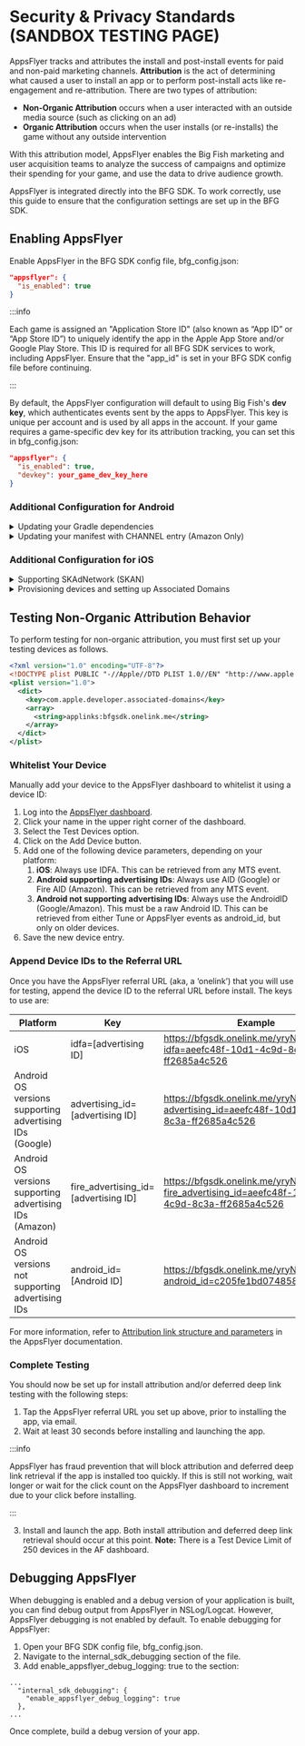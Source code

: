 # Security & Privacy Standards (SANDBOX TESTING PAGE)

AppsFlyer tracks and attributes the install and post-install events for paid and non-paid marketing channels. **Attribution** is the act of determining what caused a user to install an app or to perform post-install acts like re-engagement and re-attribution. There are two types of attribution: 

- **Non-Organic Attribution** occurs when a user interacted with an outside media source (such as clicking on an ad)
- **Organic Attribution** occurs when the user installs (or re-installs) the game without any outside intervention

With this attribution model, AppsFlyer enables the Big Fish marketing and user acquisition teams to analyze the success of campaigns and optimize their spending for your game, and use the data to drive audience growth. 

AppsFlyer is integrated directly into the BFG SDK. To work correctly, use this guide to ensure that the configuration settings are set up in the BFG SDK.

## Enabling AppsFlyer

Enable AppsFlyer in the BFG SDK config file, bfg_config.json:

```json
"appsflyer": {
  "is_enabled": true
}
```

:::info

Each game is assigned an "Application Store ID" (also known as “App ID” or “App Store ID”) to uniquely identify the app in the Apple App Store and/or Google Play Store. This ID is required for all BFG SDK services to work, including AppsFlyer. Ensure that the "app_id" is set in your BFG SDK config file before continuing.

:::

By default, the AppsFlyer configuration will default to using Big Fish's **dev key**, which authenticates events sent by the apps to AppsFlyer. This key is unique per account and is used by all apps in the account. If your game requires a game-specific dev key for its attribution tracking, you can set this in bfg_config.json:

```json
"appsflyer": {
  "is_enabled": true,
  "devkey": your_game_dev_key_here
}
```

### Additional Configuration for Android

<details>
  <summary>Updating your Gradle dependencies</summary>

In your app’s build.gradle file, add an entry for AppsFlyer:

1. Locate the dependencies section of your app’s build.gradle file.
2. Add the following new section to the dependencies. Note that the following example uses placeholders, and you need to replace the following ‘X.X.X’ with the appropriate version of AppsFlyer.

```
dependencies {
     ...
     implementation 'com.appsflyer:af-android-sdk:X.X.X'
     implementation 'com.android.installreferrer:installreferrer:2.2'
     ...
}
```

:::note

The 'com.android.installreferrer:installreferrer:2.2' dependency is required to support Google's Play Install Referrer API. Using this API improves attribution accuracy, protects from install fraud, and more.

Developers who are using ProGuard and want to use Google's [Play Install Referrer API](https://developer.android.com/google/play/installreferrer/overview) must also set the following ProGuard rule: ``-dontwarn com.android.installreferrer

:::

</details>

<details>
  <summary>Updating your manifest with CHANNEL entry (Amazon Only)</summary>

:::warning

The following section applies only to Amazon builds. **Do not include this entry for any Google builds.**

:::

AppsFlyer requires a "CHANNEL" entry in your manifest file for out-of-store apps, like Amazon. Therefore, for Amazon builds only, perform this additional setup:

1. Locate and open your app’s main manifest file.
2. In the application section of your main manifest file, add the following entry:

```xml
<meta-data android:name="CHANNEL" android:value="Amazon" />
```
</details>

### Additional Configuration for iOS

<details>
  <summary>Supporting SKAdNetwork (SKAN)</summary>

SKAdNetwork (SKAN), part of Apple iOS, lets advertisers measure campaign performance while simultaneously preserving user privacy. AppsFlyer uses SKAN to reliably track install attribution and takes care of all implementation details. However, you need to add the SKAdNetworkIdentifiers for each ad provider to your .plist file. To do so:

1. Set up your game in AppsFlyer's dashboard. 
2. Open your game's Info.plist file.
3. Add an array called SKAdNetworkItems, which contains a dictionary for the allowed ad networks.
4. For each ad provider, add a dictionary entry using the key SKAdNetworkIdentifier with its associated ID. We recommend you add all the ad providers to Info.plist, regardless of the ones currently used in your game. [Click here for a list of all available SKAdNetwork providers and their IDs](https://docs.google.com/spreadsheets/d/12eFcFLjx7ngXTcykHBmZWPLJzex11WkHud1f1ZaBhrk/edit?usp=sharing).

:::tip 

To generate a list of all SKAdNetworkIdentifiers in this spreadsheet, select the **BFG menu** in Google Sheets. From there, you can generate a JSON file or string array to use in your array.

:::

Here is an example of an abbreviated Info.plist file:

```xml
<key>SKAdNetworkItems</key>
<array>
    <dict>
        <key>SKAdNetworkIdentifier</key>
        <string>example100.skadnetwork</string>
    </dict>
    <dict>   
        <key>SKAdNetworkIdentifier</key>
        <string>example200.skadnetwork</string>
    </dict>
</array>
```
</details>

<details>
  <summary>Provisioning devices and setting up Associated Domains</summary>

If you need to test AppsFlyer locally, your Big Fish Producer will provide a provisioning profile with Associated Domains enabled. Install this provisioning profile and ensure that it is selected for each of your build targets. After you submit your game, the Associated Domains will be updated by Big Fish.

:::note

Associated Domains must be configured properly for marketing links to work.

:::

Once Associated Domains are enabled in your provisioning profile, add your specific AppsFlyer domain value:

1. In Xcode, select your project, select your target and navigate to the **Capabilities** tab. If you have multiple targets, repeat this step for each target.
2. Scroll until you see **Associated Domains**. Make sure the toggle on the right is set to **On**.
3. Press the "+" sign to add an Associated Domain. Add the app link supplied by your Big Fish Producer for your game. The domain should be prefixed with "applinks:"; for example, ``applinks:bfgsdk.onelink.me``.

You can add associated domains automatically using an Entitlements file. Here's an example entitlements file containing a configured associated domain:

</details>

## Testing Non-Organic Attribution Behavior

To perform testing for non-organic attribution, you must first set up your testing devices as follows.

```xml
<?xml version="1.0" encoding="UTF-8"?>
<!DOCTYPE plist PUBLIC "-//Apple//DTD PLIST 1.0//EN" "http://www.apple.com/DTDs/PropertyList-1.0.dtd">
<plist version="1.0">
  <dict>
    <key>com.apple.developer.associated-domains</key>
    <array>
      <string>applinks:bfgsdk.onelink.me</string>
    </array>
  </dict>
</plist>
```

### Whitelist Your Device

Manually add your device to the AppsFlyer dashboard to whitelist it using a device ID:

1. Log into the [AppsFlyer dashboard](https://hq1.appsflyer.com/auth/login).
2. Click your name in the upper right corner of the dashboard.
3. Select the Test Devices option.
4. Click on the Add Device button.
5. Add one of the following device parameters, depending on your platform:
    1. **iOS**: Always use IDFA. This can be retrieved from any MTS event.
    2. **Android supporting advertising IDs**: Always use AID (Google) or Fire AID (Amazon). This can be retrieved from any MTS event.
    3. **Android not supporting advertising IDs**: Always use the AndroidID (Google/Amazon). This must be a raw Android ID. This can be retrieved from either Tune or AppsFlyer events as android_id, but only on older devices.
6. Save the new device entry.

### Append Device IDs to the Referral URL 

Once you have the AppsFlyer referral URL (aka, a ‘onelink’) that you will use for testing, append the device ID to the referral URL before install. The keys to use are:

| **Platform**                                            | **Key**                              | **Example**                                                                                      |
|---------------------------------------------------------|--------------------------------------|--------------------------------------------------------------------------------------------------|
| iOS                                                     | idfa=[advertising ID]                | https://bfgsdk.onelink.me/yryN/4f196e66?idfa=aeefc48f-10d1-4c9d-8c3a-ff2685a4c526                |
| Android OS versions supporting advertising IDs (Google) | advertising_id=[advertising ID]      | https://bfgsdk.onelink.me/yryN/4f196e66?advertising_id=aeefc48f-10d1-4c9d-8c3a-ff2685a4c526      |
| Android OS versions supporting advertising IDs (Amazon) | fire_advertising_id=[advertising ID] | https://bfgsdk.onelink.me/yryN/4f196e66?fire_advertising_id=aeefc48f-10d1-4c9d-8c3a-ff2685a4c526 |
| Android OS versions not supporting advertising IDs      | android_id=[Android ID]              | https://bfgsdk.onelink.me/yryN/4f196e66?android_id=c205fe1bd074858b                              |

For more information, refer to [Attribution link structure and parameters](https://support.appsflyer.com/hc/en-us/articles/207447163-AppsFlyer-Tracking-Link-Structure-and-Parameters) in the AppsFlyer documentation.

### Complete Testing 

You should now be set up for install attribution and/or deferred deep link testing with the following steps:

1. Tap the AppsFlyer referral URL you set up above, prior to installing the app, via email.
2. Wait at least 30 seconds before installing and launching the app.

:::info

AppsFlyer has fraud prevention that will block attribution and deferred deep link retrieval if the app is installed too quickly. If this is still not working, wait longer or wait for the click count on the AppsFlyer dashboard to increment due to your click before installing.

:::

3. Install and launch the app. Both install attribution and deferred deep link retrieval should occur at this point. **Note:** There is a Test Device Limit of 250 devices in the AF dashboard.

## Debugging AppsFlyer

When debugging is enabled and a debug version of your application is built, you can find debug output from AppsFlyer in NSLog/Logcat. However, AppsFlyer debugging is not enabled by default. To enable debugging for AppsFlyer:

1. Open your BFG SDK config file, bfg_config.json.
2. Navigate to the internal_sdk_debugging section of the file.
3. Add enable_appsflyer_debug_logging: true to the section:

```
...
  "internal_sdk_debugging": {
    "enable_appsflyer_debug_logging": true
  },
...
```

Once complete, build a debug version of your app.









